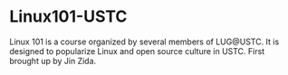 # Linux101-USTC
Linux 101 is a course organized by several members of LUG@USTC. It is designed to popularize Linux and open source culture in USTC. First brought up by Jin Zida.
